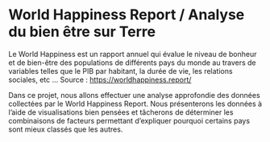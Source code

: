 # World Happiness Report / Analyse du bien être sur Terre

Le World Happiness est un rapport annuel qui évalue le niveau de bonheur et de bien-être des populations de différents pays du monde au travers de variables telles que le PIB par habitant, la durée de vie, les relations sociales, etc …
Source : https://worldhappiness.report/

Dans ce projet, nous allons effectuer une analyse approfondie des données collectées par le World Happiness Report. Nous présenterons les données à l’aide de visualisations bien pensées et tâcherons de déterminer les combinaisons de facteurs permettant d’expliquer pourquoi certains pays sont mieux classés que les autres.
